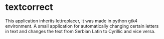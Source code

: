 # textcorrect

This application inherits lettreplacer, it was made in python gtk4 environment. 
A small application for automatically changing certain letters in text and changes the text from Serbian Latin to Cyrillic and vice versa.
